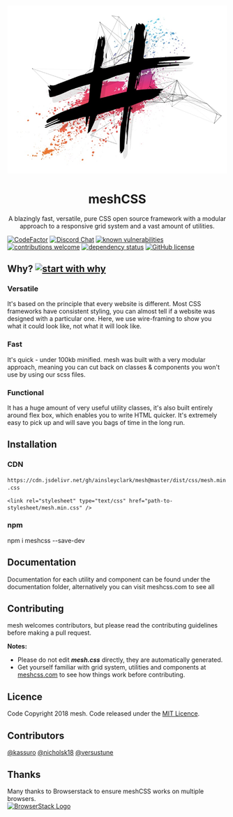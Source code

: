 <p align="center">
  <a href="https://www.meshcss.com">
    <!-- <img alt="mesh-logo" src="https://www.meshcss.com/assets/img/meshlogo.svg" width="144"> -->
    <img alt="mesh-logo" src="res/mesh-background-min.jpg" width="600">
  </a>
</p>

<h1 align="center">
  meshCSS
</h1>

<p align="center">
  A blazingly fast, versatile, pure CSS open source framework with a modular approach to a responsive grid system and a vast amount of utilities.
</p>


<p align="center">

[![CodeFactor](https://www.codefactor.io/repository/github/ainsleyclark/mesh/badge)](https://www.codefactor.io/repository/github/ainsleyclark/mesh)
[![Discord Chat](https://img.shields.io/discord/308323056592486420.svg)](https://discord.gg/geBW7CN) 
[![known vulnerabilities](https://snyk.io/test/github/ainsleyclark/mesh/badge.svg?targetFile=package.json)](https://snyk.io/test/github/ainsleyclark/mesh?targetFile=package.json)
[![contributions welcome](https://img.shields.io/badge/contributions-welcome-brightgreen.svg?style=flat)](https://github.com/dwyl/esta/issues)
[![dependency status](https://david-dm.org/ainsleyclark/mesh.svg)](https://david-dm.org/ainsleyclark/mesh)
[![GitHub license](https://img.shields.io/badge/license-MIT-blue.svg?style=flat-square)](https://github.com/ainsleyclark/mesh/) 

</p>

## Why? [![start with why](https://img.shields.io/badge/start%20with-why%3F-brightgreen.svg?style=flat)](http://www.ted.com/talks/simon_sinek_how_great_leaders_inspire_action)

### Versatile
It's based on the principle that every website is different. Most CSS frameworks have consistent styling, you can almost tell if a website was designed with a particular one. Here, we use wire-framing to show you what it could look like, not what it will look like.

### Fast
It's quick - under 100kb minified. mesh was built with a very modular approach, meaning you can cut back on classes & components you won't use by using our scss files.

### Functional
It has a huge amount of very useful utility classes, it's also built entirely around flex box, which enables you to write HTML quicker. It's extremely easy to pick up and will save you bags of time in the long run.

##  Installation

### CDN
```https://cdn.jsdelivr.net/gh/ainsleyclark/mesh@master/dist/css/mesh.min.css```

```
<link rel="stylesheet" type="text/css" href="path-to-stylesheet/mesh.min.css" />
```
### npm

npm i meshcss --save-dev

## Documentation

Documentation for each utility and component can be found under the documentation folder, alternatively you can visit meshcss.com to see all 

## Contributing 

mesh welcomes contributors, but please read the contributing guidelines before making a pull request.

**Notes:**
- Please do not edit ***mesh.css*** directly, they are automatically generated. 
- Get yourself familiar with grid system, utilities and components at <a href="https://www.meshcss.com/">meshcss.com</a> to see how things work before contributing.


## Licence
Code Copyright 2018 mesh. Code released under the [MIT Licence](LICENCE).

## Contributors
[@kassuro]( https://github.com/kassuro )
[@nicholsk18]( https://github.com/nicholsk18 )
[@versustune]( https://github.com/versustune )

## Thanks
Many thanks to Browserstack to ensure meshCSS works on multiple browsers.  <br/>
<a href="https://www.browserstack.com/">
  <img alt="BrowserStack Logo" src="https://www.meshcss.com/assets/img/browserstack-logo.png" width="144">
</a>
